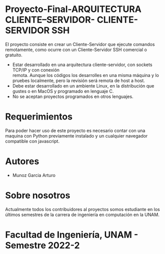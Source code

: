 # Proyecto-Final-ARQUITECTURA CLIENTE–SERVIDOR- CLIENTE-SERVIDOR SSH
El proyecto consiste en crear un Cliente-Servidor que ejecute comandos remotamente, como ocurre
con un Cliente-Servidor SSH comercial o gratuito.
<ul>
	<li>Estar desarrollado en una arquitectura cliente-servidor, con sockets TCP/IP y con conexión</li>
remota. Aunque los códigos los desarrolles en una misma máquina y lo pruebes localmente,
pero la revisión será remota de host a host.
<li>Debe estar desarrollado en un ambiente Linux, en la distribución que gustes o en MacOS y
programado en lenguaje C.</li>
<li>No se aceptan proyectos programados en otros lenguajes.</li>

</ul>


# Requerimientos 
Para poder hacer uso de este proyecto es necesario contar con una maquina con Python previamente instalado y un cualquier navegador compatible con javascript.
# Autores 
  <ul>
      <li>Munoz Garcia Arturo</li>
  </ul>
  
 
# Sobre nosotros

Actualmente todos los contribuidores al proyectos somos estudiante en los últimos semestres de la carrera de ingeniería en computación en la UNAM.

# Facultad de Ingeniería, UNAM - Semestre 2022-2

						




